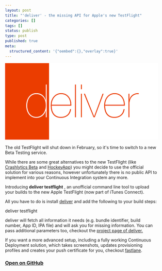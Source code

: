 ```yaml
---
layout: post
title: "'deliver' - the missing API for Apple's new TestFlight"
categories: []
tags: []
status: publish
type: post
published: true
meta:
  structured_content: '{"oembed":{},"overlay":true}'
---
```


[![](/squarespace_images/static_545299aae4b0e9514fe30c95_54529a29e4b025a90f45cc50_54c91bace4b0979721668270_1422465969254__img.png_)](https://github.com/krausefx/deliver#testflight)
  


The old TestFlight will shut down in February, so it's time to switch to a new Beta Testing service.

While there are some great alternatives to the new TestFlight (like 
[Crashlytics Beta](http://try.crashlytics.com/beta/) and 
[HockeyApp](http://hockeyapp.net/features/)) you might decide to use the official solution for various reasons, however unfortunately there is no public API to implement into your Continuous Integration system any more. 

Introducing 
**deliver testflight**
, an unofficial command line tool to upload your builds to the new Apple TestFlight (now part of iTunes Connect).

All you have to do is install 
[deliver](https://github.com/KrauseFx/deliver) and add the following to your build steps:

deliver testflight

deliver will fetch all information it needs (e.g. bundle identifier, build number, App ID, IPA file) and will ask you for missing information. You can pass additional parameters too, checkout the
[project page of 
deliver.](https://github.com/KrauseFx/deliver)

If you want a more advanced setup, including a fully working Continuous Deployment solution, which takes screenshots, updates provisioning profiles and creates your push certificate for you, checkout 
[fastlane](http://fastlane.tools).

### [Open on GitHub](https://github.com/KrauseFx/deliver)
